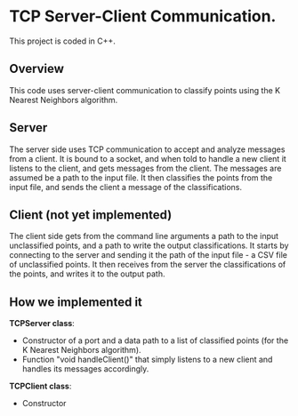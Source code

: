 # TCP Server-Client Communication.
This project is coded in C++.

## Overview
This code uses server-client communication to classify points using the K Nearest Neighbors algorithm.

## Server
The server side uses TCP communication to accept and analyze messages from a client.
It is bound to a socket, and when told to handle a new client it listens to the client,
and gets messages from the client. The messages are assumed be a path to the input file.
It then classifies the points from the input file, and sends the client a message of the classifications.

## Client (not yet implemented)
The client side gets from the command line arguments a path to the input unclassified points, and a path to write the output classifications.
It starts by connecting to the server and sending it the path of the input file - a CSV file of unclassified points.
It then receives from the server the classifications of the points, and writes it to the output path.

## How we implemented it
**TCPServer class**:
- Constructor of a port and a data path to a list of classified points (for the K Nearest Neighbors algorithm).
- Function "void handleClient()" that simply listens to a new client and handles its messages accordingly.

**TCPClient class**:
- Constructor
